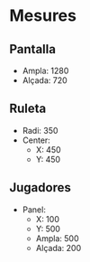 # Mesures

## Pantalla
+ Ampla: 1280
+ Alçada: 720

## Ruleta
+ Radi: 350
+ Center:
    - X: 450
    - Y: 450


## Jugadores
+ Panel:
    - X: 100
    - Y: 500
    - Ampla: 500
    - Alçada: 200